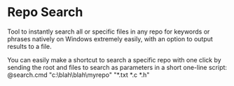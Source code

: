 # Repo Search
Tool to instantly search all or specific files in any repo for keywords or phrases natively on Windows extremely easily, with an option to output results to a file.

You can easily make a shortcut to search a specific repo with one click by sending the root and files to search as parameters in a short one-line script:  
@search.cmd "c:\blah\blah\myrepo" "*.txt *.c *.h"
